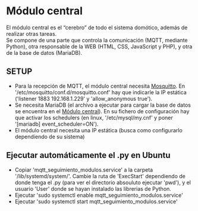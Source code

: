 # Módulo central
El módulo central es el “cerebro” de todo el sistema domótico, además de realizar otras tareas.<br/>
Se compone de una parte que controla la comunicación (MQTT, mediante Python), otra responsable de la WEB (HTML, CSS, JavaScript y PHP), y otra de la base de datos (MariaDB).

## SETUP
- Para la recepción de MQTT, el módulo central necesita [Mosquitto](https://mosquitto.org/blog/2013/01/mosquitto-debian-repository/). En '/etc/mosquitto/conf.d/mosquitto.conf' hay que indicarle la IP estática ('listener 1883 192.168.1.229' y 'allow_anonymous true').
- Se necesita MariaDB (el archivo a ejecutar para cargar la base de datos se encuentra en el [Módulo central](https://github.com/rogermiranda1000/Domotica#m%C3%B3dulo-central)). En su fichero de configuración hay que activar los schedulers (en linux, '/etc/mysql/my.cnf' y poner '[mariadb] event_scheduler=ON').
- El módulo central necesita una IP estática (busca como configurarlo dependiendo de su sistema)

## Ejecutar automáticamente el .py en Ubuntu
- Copiar 'mqtt_seguimiento_modulos.service' a la carpeta '/lib/systemd/system/'. Cambie la ruta de 'ExecStart' dependiendo de donde tenga el .py (para ver el directorio absouluto ejecutar 'pwd'), y el usuario 'User' donde se hayan instalado las librerias de Python.<br/>
- Ejecutar 'sudo systemctl enable mqtt_seguimiento_modulos.service'<br/>
- Ejecutar 'sudo systemctl start mqtt_seguimiento_modulos.service'